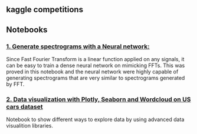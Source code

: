 ## kaggle competitions
## Notebooks
### [ 1. Generate spectrograms with a Neural network:](https://github.com/redaelhail/Kaggle-competitions-and-notebooks/blob/main/Generating_spectrograms_with_neural_networks.ipynb)

 Since Fast Fourier Transform is a linear function applied on any signals, it can be easy to train a dense neural network on mimicking FFTs. This was proved in this notebook and the neural network were highly capable of generating spectrograms that are  very similar to spectrograms generated by FFT.
 
 ### [2. Data visualization with Plotly, Seaborn and Wordcloud on US cars dataset ](https://github.com/redaelhail/Kaggle-competitions-and-notebooks/blob/main/data-visualization-plotly-seaborn-and-wordcloud.ipynb)
 Notebook to show different ways to explore data by using advanced data visualition libraries.
